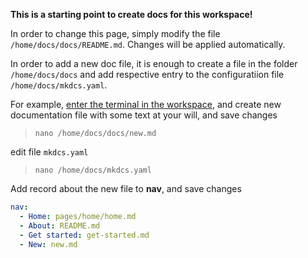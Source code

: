 **This is a starting point to create docs for this workspace!**

In order to change this page, simply modify the file `/home/docs/docs/README.md`. Changes will be applied automatically.

In order to add a new doc file, it is enough to create a file in the folder `/home/docs/docs` and add respective entry 
to the configuratiion file `/home/docs/mkdcs.yaml`.   

For example, [enter the terminal in the workspace](get-started.md#workspace-terminal), 
and create new documentation file with some text at your will, and save changes

> `nano /home/docs/docs/new.md` 

edit file `mkdcs.yaml`  

> `nano /home/docs/mkdcs.yaml`  

Add record about the new file to **nav**, and save changes

```yaml
nav:
  - Home: pages/home/home.md
  - About: README.md
  - Get started: get-started.md
  - New: new.md
```